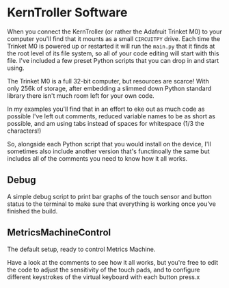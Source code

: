# KernTroller Software

When you connect the KernTroller (or rather the Adafruit Trinket M0) to your computer you'll find that it mounts as a small ``CIRCUITPY`` drive. Each time the Trinket M0 is powered up or restarted it will run the ``main.py`` that it finds at the root level of its file system, so all of your code editing will start with this file. I've included a few preset Python scripts that you can drop in and start using.

The Trinket M0 is a full 32-bit computer, but resources are scarce! With only 256k of storage, after embedding a slimmed down Python standard library there isn't much room left for your own code. 

In my examples you'll find that in an effort to eke out as much code as possible I've left out comments, reduced variable names to be as short as possible, and am using tabs instead of spaces for whitespace (1/3 the characters!)

So, alongside each Python script that you would install on the device, I'll sometimes also include another version that's functinoally the same but includes all of the comments you need to know how it all works.


## Debug

A simple debug script to print bar graphs of the touch sensor and button status to the terminal to make sure that everything is working once you've finished the build.


## MetricsMachineControl

The default setup, ready to control Metrics Machine.

Have a look at the comments to see how it all works, but you're free to edit the code to adjust the sensitivity of the touch pads, and to configure different keystrokes of the virtual keyboard with each button press.x
